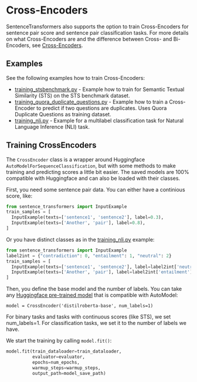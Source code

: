 # Cross-Encoders
SentenceTransformers also supports the option to train Cross-Encoders for sentence pair score and sentence pair classification tasks. For more details on what Cross-Encoders are and the difference between Cross- and Bi-Encoders, see [Cross-Encoders](../../applications/cross-encoder/README.md).

## Examples
See the following examples how to train Cross-Encoders:
- [training_stsbenchmark.py](training_stsbenchmark.py) - Example how to train for Semantic Textual Similarity (STS) on the STS benchmark dataset.
- [training_quora_duplicate_questions.py](training_quora_duplicate_questions.py) - Example how to train a Cross-Encoder to predict if two questions are duplicates. Uses Quora Duplicate Questions as training dataset.
- [training_nli.py](training_nli.py) - Example for a multilabel classification task for Natural Language Inference (NLI) task.

## Training CrossEncoders

The `CrossEncoder` class is a wrapper around Huggingface `AutoModelForSequenceClassification`, but with some methods to make training and predicting scores a little bit easier. The saved models are 100% compatible with Huggingface and can also be loaded with their classes.

First, you need some sentence pair data. You can either have a continious score, like:
```python
from sentence_transformers import InputExample
train_samples = [
  InputExample(texts=['sentence1', 'sentence2'], label=0.3),
  InputExample(texts=['Another', 'pair'], label=0.8),
]
```

Or you have distinct classes as in the [training_nli.py](training_nli.py) example:
```python
from sentence_transformers import InputExample
label2int = {"contradiction": 0, "entailment": 1, "neutral": 2}
train_samples = [
  InputExample(texts=['sentence1', 'sentence2'], label=label2int['neutral']),
  InputExample(texts=['Another', 'pair'], label=label2int['entailment']),
]
```

Then, you define the base model and the number of labels. You can take any [Huggingface pre-trained model](https://huggingface.co/transformers/pretrained_models.html) that is compatible with AutoModel:
```
model = CrossEncoder('distilroberta-base', num_labels=1)
```

For binary tasks and tasks with continuous scores (like STS), we set num_labels=1. For classification tasks, we set it to the number of labels we have.

We start the training by calling `model.fit()`:
```python
model.fit(train_dataloader=train_dataloader,
          evaluator=evaluator,
          epochs=num_epochs,
          warmup_steps=warmup_steps,
          output_path=model_save_path)
```



